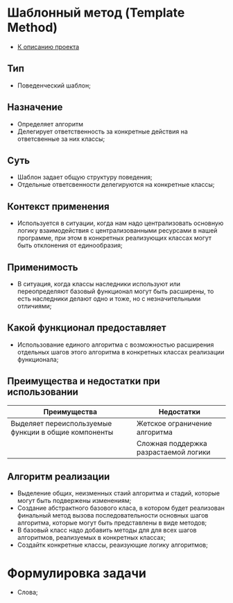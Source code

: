# Шаблонный метод (Template Method)
* [К описанию проекта](https://github.com/engine-it-in/java-design-patterns)
## Тип
* Поведенческий шаблон;
## Назначение
* Определяет алгоритм
* Делегирует ответственность за конкретные действия на ответсвенные за них классы;
## Суть
* Шаблон задает общую структуру поведения;
* Отдельные ответсвенности делегируются на конкретные классы;
## Контекст применения
* Используется в ситуации, когда нам надо централизовать основную логику
взаимодействия с централизованными ресурсами в нашей программе, 
при этом в конкретных реализующих классах могут быть отклонения от единообразия;
## Применимость
* В ситуация, когда классы наследники используют или переопределяют 
базовый функционал могут быть расширены, то есть наследники делают одно и тоже,
но с незначительными  отличиями;
## Какой функционал предоставляет
* Использование единого алгоритма с возможностью расширения отдельных шагов
 этого алгоритма в конкретных классах реализации функционала;
## Преимущества и недостатки при использовании
| Преимущества                                         | Недостатки                            |
|------------------------------------------------------|---------------------------------------|
| Выделяет переиспользуемые функции в общие компоненты | Жетское ограничение алгоритма         |
|                                                      | Сложная поддержка разрастаемой логики |        
## Алгоритм реализации
* Выделение общих, неизменных стаий алгоритма и стадий, которые могут быть 
подвержены изменениям;
* Создание абстрактного базового класа, в котором будет реализован финальный метод
вызова последовательности основных шагов алгоритма, которые могут быть представлены 
в виде методов;
* В базовый класс надо добавить методы для для всех шагов алгоритмов, реализуемых 
в конкретных классах;
* Создайтк конкретные классы, реаизующие логику алгоритмов;
# Формулировка задачи
* Слова;